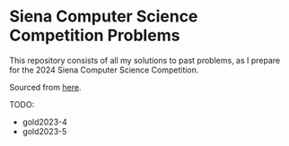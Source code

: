 # Siena Computer Science Competition Problems

This repository consists of all my solutions to past problems, as I prepare for the 2024 Siena Computer Science Competition.

Sourced from [here](https://contest.sienacs.com/#problems).

TODO:
- gold2023-4
- gold2023-5
